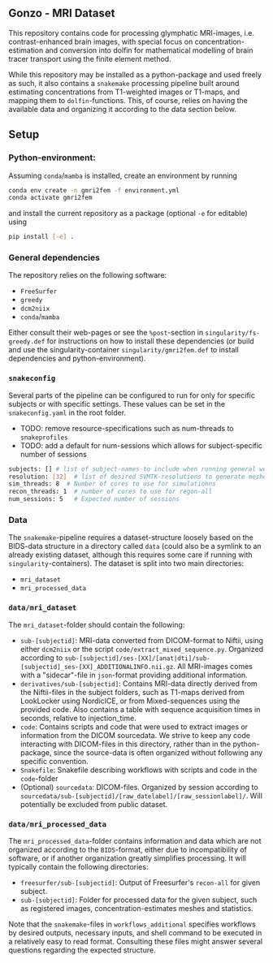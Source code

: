 ## Gonzo - MRI Dataset

This repository contains code for processing glymphatic MRI-images, i.e. contrast-enhanced brain images, with special focus on concentration-estimation and conversion into dolfin for mathematical modelling of brain tracer transport using the finite element method. 

While this repository may be installed as a python-package and used freely as such, it also contains a `snakemake` processing pipeline built around estimating concentrations from T1-weighted images or T1-maps, and mapping them to `dolfin`-functions. This, of course, relies on having the available data and organizing it according to the data section below.

## Setup
### Python-environment:
Assuming `conda`/`mamba` is installed, create an environment by running
```bash
conda env create -n gmri2fem -f environment.yml
conda activate gmri2fem
```
and install the current repository as a package (optional `-e` for editable) using 
```bash
pip install [-e] .
```

### General dependencies
The repository relies on the following software:
- `FreeSurfer`
- `greedy`
- `dcm2niix`
- `conda`/`mamba`

Either consult their web-pages or see the `%post`-section in `singularity/fs-greedy.def` for instructions on how to install these dependencies (or build and use the singularity-container `singularity/gmri2fem.def` to install dependencies and python-environment).

### `snakeconfig`
Several parts of the pipeline can be configured to run for only for specific subjects or with specific settings. These values can be set in  the `snakeconfig.yaml` in the root folder.
- TODO: remove resource-specifications such as num-threads to `snakeprofiles`
- TODO: add a default for num-sessions which allows for subject-specific number of sessions
```bash
subjects: [] # list of subject-names to include when running general workflows
resolution: [32]  # list of desired SVMTK-resolutions to generate meshes and run simulations for
sim_threads: 8  # Number of cores to use for simulatiohns
recon_threads: 1  # number of cores to use for regon-all
num_sessions: 5   # Expected number of sessions
```

### Data
The `snakemake`-pipeline requires a dataset-structure loosely based on the BIDS-data structure in a directory called `data` (could also be a symlink to an already existing dataset, although this requires some care if running with `singularity`-containers). The dataset is split into two main directories:
- `mri_dataset`
- `mri_processed_data`

### `data/mri_dataset`
The `mri_dataset`-folder should contain the following:
- `sub-[subjectid]`: MRI-data converted from DICOM-format to Niftii, using either `dcm2niix` or the script `code/extract_mixed_sequence.py`.  Organized according to `sub-[subjectid]/ses-[XX]/[anat|dti]/sub-[subjectid]_ses-[XX]_ADDITIONALINFO.nii.gz`. All MRI-images comes with a "sidecar"-file in `json`-format providing additional information.
- `derivatives/sub-[subjectid]`: Contains MRI-data directly derived from the Niftii-files in the subject folders, such as T1-maps derived from LookLocker using NordicICE, or from Mixed-sequences using the provided code. Also contains a table with sequence acquisition times in seconds, relative to injection_time.
- `code`: Contains scripts and code that were used to extract images or information from the DICOM sourcedata. We strive to keep any code interacting with DICOM-files in this directory, rather than in the python-package, since the source-data is often organized without following any specific convention.
- `Snakefile`: Snakefile describing workflows with scripts and code in the `code`-folder
- (Optional) `sourcedata`: DICOM-files. Organized by session according to `sourcedata/sub-[subjectid]/[raw_datelabel]/[raw_sessionlabel]/`. Will potentially be excluded from public dataset.


### `data/mri_processed_data`
The `mri_processed_data`-folder contains information and data which are not organized according to the `BIDS`-format, either due to incompatibility of software, or if another organization greatly simplifies processing.
It will typically contain the following directories:
- `freesurfer/sub-[subjectid]`: Output of Freesurfer's `recon-all` for given subject.
- `sub-[subjectid]`: Folder for processed data for the given subject, such as registered images, concentration-estimates meshes and statistics.


Note that the `snakemake`-files in `workflows_additional` specifies workflows by desired outputs, necessary inputs, and shell command to be executed in a relatively easy to read format. Consulting these files might answer several questions regarding the expected structure.


